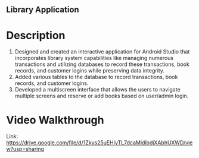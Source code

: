 ## Library Application

# Description
1.	Designed and created an interactive application for Android Studio that incorporates library system capabilities like managing numerous transactions and utilizing databases to record these transactions, book records, and customer logins while preserving data integrity.
2. Added various tables to the database to record transactions, book records, and customer logins.
3.	Developed a multiscreen interface that allows the users to navigate multiple screens and reserve or add books based on user/admin login.

# Video Walkthrough
Link: https://drive.google.com/file/d/1Zkys25uEHIyTL7dcaMidibdjXAbhUXWD/view?usp=sharing
